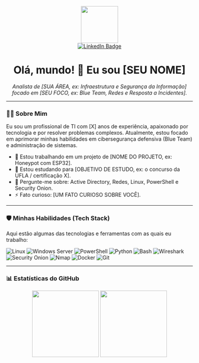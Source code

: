<div id="header" align="center">
  <img src="https://media.giphy.com/media/M9gbBd9hDxZczrfjZj/giphy.gif" width="100"/>
</div>

<div id="badges" align="center">
  <a href="https://www.linkedin.com/in/brunoatilio/">
    <img src="https://img.shields.io/badge/LinkedIn-blue?style=for-the-badge&logo=linkedin&logoColor=white" alt="LinkedIn Badge"/>
  </a>
  </div>

<h1 align="center">
  Olá, mundo! 👋 Eu sou [SEU NOME]
</h1>

<p align="center">
  <em>Analista de [SUA ÁREA, ex: Infraestrutura e Segurança da Informação] focado em [SEU FOCO, ex: Blue Team, Redes e Resposta a Incidentes].</em>
</p>

---

### 👨‍💻 Sobre Mim

Eu sou um profissional de TI com [X] anos de experiência, apaixonado por tecnologia e por resolver problemas complexos. Atualmente, estou focado em aprimorar minhas habilidades em cibersegurança defensiva (Blue Team) e administração de sistemas.

* 🔭 Estou trabalhando em um projeto de [NOME DO PROJETO, ex: Honeypot com ESP32].
* 🌱 Estou estudando para [OBJETIVO DE ESTUDO, ex: o concurso da UFLA / certificação X].
* 💬 Pergunte-me sobre: Active Directory, Redes, Linux, PowerShell e Security Onion.
* ⚡ Fato curioso: [UM FATO CURIOSO SOBRE VOCÊ].

---

### 🛡️ Minhas Habilidades (Tech Stack)

Aqui estão algumas das tecnologias e ferramentas com as quais eu trabalho:

<p align="left">
  <img src="https://img.shields.io/badge/Linux-FCC624?style=for-the-badge&logo=linux&logoColor=black" alt="Linux"/>
  <img src="https://img.shields.io/badge/Windows_Server-0078D6?style=for-the-badge&logo=windows&logoColor=white" alt="Windows Server"/>
  
  <img src="https://img.shields.io/badge/PowerShell-5391FE?style=for-the-badge&logo=powershell&logoColor=white" alt="PowerShell"/>
  <img src="https://img.shields.io/badge/Python-3776AB?style=for-the-badge&logo=python&logoColor=white" alt="Python"/>
  <img src="https://img.shields.io/badge/Bash-4EAA25?style=for-the-badge&logo=GNU%20Bash&logoColor=white" alt="Bash"/>
  
  <img src="https://img.shields.io/badge/Wireshark-1679A7?style=for-the-badge&logo=wireshark&logoColor=white" alt="Wireshark"/>
  <img src="https://img.shields.io/badge/Security_Onion-informational?style=for-the-badge" alt="Security Onion"/>
  <img src="https://img.shields.io/badge/Nmap-000000?style=for-the-badge&logo=nmap&logoColor=white" alt="Nmap"/>
  
  <img src="https://img.shields.io/badge/Docker-2496ED?style=for-the-badge&logo=docker&logoColor=white" alt="Docker"/>
  <img src="https://img.shields.io/badge/Git-F05032?style=for-the-badge&logo=git&logoColor=white" alt="Git"/>
</p>

---

### 📊 Estatísticas do GitHub

<div align="center">
  <img height="180em" src="https://github-readme-stats.vercel.app/api?username=bahhko&show_icons=true&theme=dracula&include_all_commits=true&count_private=true"/>
  <img height="180em" src="https://github-readme-stats.vercel.app/api/top-langs/?username=bahhko&layout=compact&langs_count=8&theme=dracula"/>
</div>
